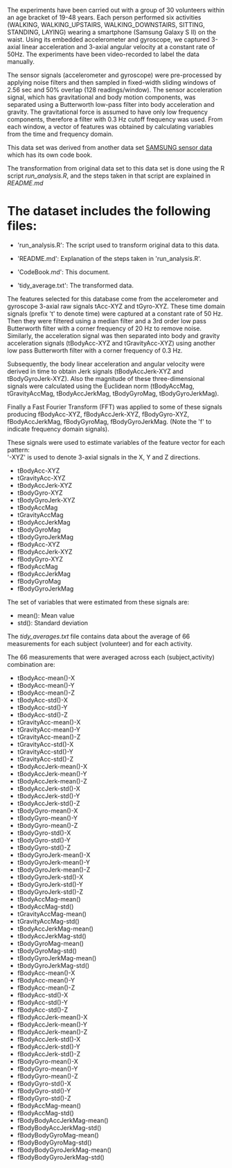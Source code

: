 The experiments have been carried out with a group of 30 volunteers
within an age bracket of 19-48 years. Each person performed six
activities (WALKING, WALKING_UPSTAIRS, WALKING_DOWNSTAIRS, SITTING,
STANDING, LAYING) wearing a smartphone (Samsung Galaxy S II) on the
waist. Using its embedded accelerometer and gyroscope, we captured
3-axial linear acceleration and 3-axial angular velocity at a constant
rate of 50Hz. The experiments have been video-recorded to label the data
manually.

The sensor signals (accelerometer and gyroscope) were pre-processed by
applying noise filters and then sampled in fixed-width sliding windows
of 2.56 sec and 50% overlap (128 readings/window). The sensor
acceleration signal, which has gravitational and body motion components,
was separated using a Butterworth low-pass filter into body acceleration
and gravity. The gravitational force is assumed to have only low
frequency components, therefore a filter with 0.3 Hz cutoff frequency
was used. From each window, a vector of features was obtained by
calculating variables from the time and frequency domain.

This data set was derived from another data set [SAMSUNG sensor
data](https://d396qusza40orc.cloudfront.net/getdata%2Fprojectfiles%2FUCI%20HAR%20Dataset.zip)
which has its own code book.

The transformation from original data set to this data set is done using
the R script *run_analysis.R*, and the steps taken in that script are
explained in *README.md*

# The dataset includes the following files:

-   'run_analysis.R': The script used to transform original data to this
    data.

-   'README.md': Explanation of the steps taken in 'run_analysis.R'.

-   'CodeBook.md': This document.

-   'tidy_average.txt': The transformed data.

The features selected for this database come from the accelerometer and
gyroscope 3-axial raw signals tAcc-XYZ and tGyro-XYZ. These time domain
signals (prefix 't' to denote time) were captured at a constant rate of
50 Hz. Then they were filtered using a median filter and a 3rd order low
pass Butterworth filter with a corner frequency of 20 Hz to remove
noise. Similarly, the acceleration signal was then separated into body
and gravity acceleration signals (tBodyAcc-XYZ and tGravityAcc-XYZ)
using another low pass Butterworth filter with a corner frequency of 0.3
Hz.

Subsequently, the body linear acceleration and angular velocity were
derived in time to obtain Jerk signals (tBodyAccJerk-XYZ and
tBodyGyroJerk-XYZ). Also the magnitude of these three-dimensional
signals were calculated using the Euclidean norm (tBodyAccMag,
tGravityAccMag, tBodyAccJerkMag, tBodyGyroMag, tBodyGyroJerkMag).

Finally a Fast Fourier Transform (FFT) was applied to some of these
signals producing fBodyAcc-XYZ, fBodyAccJerk-XYZ, fBodyGyro-XYZ,
fBodyAccJerkMag, fBodyGyroMag, fBodyGyroJerkMag. (Note the 'f' to
indicate frequency domain signals).

These signals were used to estimate variables of the feature vector for
each pattern:\
'-XYZ' is used to denote 3-axial signals in the X, Y and Z directions.

-   tBodyAcc-XYZ
-   tGravityAcc-XYZ
-   tBodyAccJerk-XYZ
-   tBodyGyro-XYZ
-   tBodyGyroJerk-XYZ
-   tBodyAccMag
-   tGravityAccMag
-   tBodyAccJerkMag
-   tBodyGyroMag
-   tBodyGyroJerkMag
-   fBodyAcc-XYZ
-   fBodyAccJerk-XYZ
-   fBodyGyro-XYZ
-   fBodyAccMag
-   fBodyAccJerkMag
-   fBodyGyroMag
-   fBodyGyroJerkMag

The set of variables that were estimated from these signals are:

-   mean(): Mean value
-   std(): Standard deviation

The *tidy_averages.txt* file contains data about the average of 66
measurements for each subject (volunteer) and for each activity.

The 66 measurements that were averaged across each (subject,activity)
combination are:

-   tBodyAcc-mean()-X
-   tBodyAcc-mean()-Y
-   tBodyAcc-mean()-Z
-   tBodyAcc-std()-X
-   tBodyAcc-std()-Y
-   tBodyAcc-std()-Z
-   tGravityAcc-mean()-X
-   tGravityAcc-mean()-Y
-   tGravityAcc-mean()-Z
-   tGravityAcc-std()-X
-   tGravityAcc-std()-Y
-   tGravityAcc-std()-Z
-   tBodyAccJerk-mean()-X
-   tBodyAccJerk-mean()-Y
-   tBodyAccJerk-mean()-Z
-   tBodyAccJerk-std()-X
-   tBodyAccJerk-std()-Y
-   tBodyAccJerk-std()-Z
-   tBodyGyro-mean()-X
-   tBodyGyro-mean()-Y
-   tBodyGyro-mean()-Z
-   tBodyGyro-std()-X
-   tBodyGyro-std()-Y
-   tBodyGyro-std()-Z
-   tBodyGyroJerk-mean()-X
-   tBodyGyroJerk-mean()-Y
-   tBodyGyroJerk-mean()-Z
-   tBodyGyroJerk-std()-X
-   tBodyGyroJerk-std()-Y
-   tBodyGyroJerk-std()-Z
-   tBodyAccMag-mean()
-   tBodyAccMag-std()
-   tGravityAccMag-mean()
-   tGravityAccMag-std()
-   tBodyAccJerkMag-mean()
-   tBodyAccJerkMag-std()
-   tBodyGyroMag-mean()
-   tBodyGyroMag-std()
-   tBodyGyroJerkMag-mean()
-   tBodyGyroJerkMag-std()
-   fBodyAcc-mean()-X
-   fBodyAcc-mean()-Y
-   fBodyAcc-mean()-Z
-   fBodyAcc-std()-X
-   fBodyAcc-std()-Y
-   fBodyAcc-std()-Z
-   fBodyAccJerk-mean()-X
-   fBodyAccJerk-mean()-Y
-   fBodyAccJerk-mean()-Z
-   fBodyAccJerk-std()-X
-   fBodyAccJerk-std()-Y
-   fBodyAccJerk-std()-Z
-   fBodyGyro-mean()-X
-   fBodyGyro-mean()-Y
-   fBodyGyro-mean()-Z
-   fBodyGyro-std()-X
-   fBodyGyro-std()-Y
-   fBodyGyro-std()-Z
-   fBodyAccMag-mean()
-   fBodyAccMag-std()
-   fBodyBodyAccJerkMag-mean()
-   fBodyBodyAccJerkMag-std()
-   fBodyBodyGyroMag-mean()
-   fBodyBodyGyroMag-std()
-   fBodyBodyGyroJerkMag-mean()
-   fBodyBodyGyroJerkMag-std()
